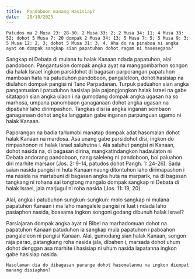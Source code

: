 ```yaml
---
title:  Pandoboon manang Hasisiap?
date:   28/10/2025
---
```


`Patudos ma 2 Musa 23: 28-30; 2 Musa 33: 2; 2 Musa 34: 11; 4 Musa 33: 52; dohot 5 Musa 7: 20 dompak 2 Musa 34: 13; 5 Musa 7: 5; 5 Musa 9: 3; 5 Musa 12: 2, 3; dohot 5 Musa 31: 3, 4. Aha do na pinaboa ni angka ayat on dompak sangkap sian papatuhon dohot ragam ni hasesegana?`

Sangkap ni Debata di mulana tu halak Kanaan ndada papatuhon, alai pandoboon. Pangantusion dompak angka ayat na manggombarhon songon dia halak Israel ingkon parsidohot di bagasan parporangan papatuhon mamboan hata na patuduhon pandoboon, pangaleleon, dohot hasisiap na diulahon dompak pangisi ni Tano Parpadanan. Turpuk paduahon sian angka pangantusion i patuduhon hasisiap jala pajongjongkon halak Israel na gabe sitatapon sian angka ulaon i na gumodang dompak angka ugasan na so marhosa, umpana panombaon ganaganaan dohot angka ugasan na dipabahir laho dirimpashon. Tangkas disi ia angka inganan sombaon ganaganaan dohot angka langgatan gabe inganan parpunguan ugamo ni halak Kanaan.

Paporangan na badia tarlumobi manatap dompak adat hasomalan dohot halak Kanaan na mardosa. Asa unang gabe parsidohot disi, ingkon do rimpashonon ni halak Israel saluhutna i. Ala saluhut pangisi ni Kanaan, dohot nasida na, di bagasan dirina, mangkatindangkon hadaulaton ni Debata andorang pandoboon, nang saleleng ni pandoboon, boi paluahon diri marhite marsaor (Jos. 2: 9-14, patudos dohot Pangh. 1: 24-26). Sada saian nasida pangisi ni huta Kanaan naung ditontuhon laho dirimapashon i ma nasida na martabuni di bagasan angka huta na marparik, na di bagasan tangkang ni rohana sai tongtong mangalo dompak sangkap ni Debata di halak Israel, jala marjugul ni roha nasida (Jos. 11: 19, 20).

Alai, angka i patubuhon sungkun-sungkun: molo sangkap ni mulana papatuhon Kanaan i ma laho mangalele pangisi ni luat i ndada laho pasiaphon nasida, boasama ingkon songoni godang dibunuh halak Israel?

Parsiajaran dompak angka ayat ni Bibel na marhadomuan dohot na papatuhon Kanaan patuduhon ia sangkap mula papatuhon i paboahon pangaleleon ni pangisi Kanaan. Alai, gumodang sian halak Kanaan, songon raja parao, patangkang roha nasida jala, dibahen i, marsada dohot uhum dohot denggan asa marhite i hasisiap ni uhum nasida lapatanna ingkon gabe hasisiap nasida.

`Hasolaman dia do dibagasan parange dohot hasomalanmu na ingkon diumpat manang disiaphon?`